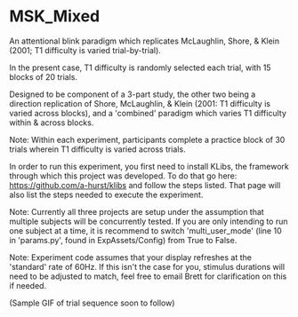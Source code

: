 # MSK_Mixed
An attentional blink paradigm which replicates McLaughlin, Shore, & Klein (2001; T1 difficulty is varied trial-by-trial). 

In the present case, T1 difficulty is randomly selected each trial, with 15 blocks of 20 trials.

Designed to be component of a 3-part study, the other two being a direction replication of Shore, McLaughlin, & Klein (2001: T1 difficulty is varied across blocks), and a 'combined' paradigm which varies T1 difficulty within & across blocks.

Note: Within each experiment, participants complete a practice block of 30 trials wherein T1 difficulty is varied across trials.

In order to run this experiment, you first need to install KLibs, the framework through which this project was developed. To do that go here: https://github.com/a-hurst/klibs and follow the steps listed. That page will also list the steps needed to execute the experiment.

Note: Currently all three projects are setup under the assumption that multiple subjects will be concurrently tested. If you are only intending to run one subject at a time, it is recommend to switch 'multi_user_mode' (line 10 in 'params.py', found in ExpAssets/Config) from True to False.

Note: Experiment code assumes that your display refreshes at the 'standard' rate of 60Hz. If this isn't the case for you, stimulus durations will need to be adjusted to match, feel free to email Brett for clarification on this if needed.

(Sample GIF of trial sequence soon to follow)
